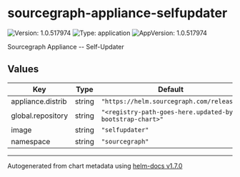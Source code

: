 # sourcegraph-appliance-selfupdater

![Version: 1.0.517974](https://img.shields.io/badge/Version-1.0.517974-informational?style=flat-square) ![Type: application](https://img.shields.io/badge/Type-application-informational?style=flat-square) ![AppVersion: 1.0.517974](https://img.shields.io/badge/AppVersion-1.0.517974-informational?style=flat-square)

Sourcegraph Appliance -- Self-Updater

## Values

| Key | Type | Default | Description |
|-----|------|---------|-------------|
| appliance.distrib | string | `"https://helm.sourcegraph.com/release"` |  |
| global.repository | string | `"<registry-path-goes-here.updated-by-bootstrap-chart>"` |  |
| image | string | `"selfupdater"` |  |
| namespace | string | `"sourcegraph"` |  |

----------------------------------------------
Autogenerated from chart metadata using [helm-docs v1.7.0](https://github.com/norwoodj/helm-docs/releases/v1.7.0)
